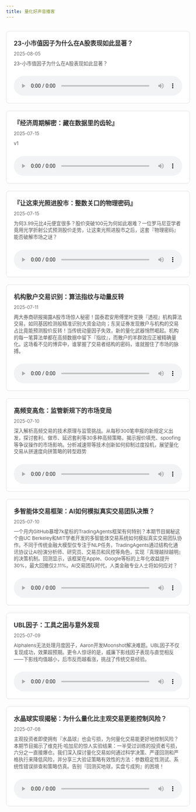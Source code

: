 ```yaml
---
title: 量化好声音播客
---
```


<div class="podcast-grid">
  <div class="podcast-card">
    <div class="podcast-info">
      <h3><a href="/podcast/23-小市值因子为什么在A股表现如此显著？/">23-小市值因子为什么在A股表现如此显著？</a></h3>
      <p class="podcast-date">2025-08-05</p>
      <p class="podcast-desc">23-小市值因子为什么在A股表现如此显著？</p>
      <audio controls><source src="https://cdn.jsdelivr.net/gh/zillionare/podcast@main/2025/08/23-final.mp3" type="audio/mpeg">您的浏览器不支持音频播放。</audio>
    </div>
  </div>
  <div class="podcast-card">
    <div class="podcast-info">
      <h3><a href="/podcast/16/">『经济周期解密：藏在数据里的齿轮』</a></h3>
      <p class="podcast-date">2025-07-15</p>
      <p class="podcast-desc">v1</p>
      <audio controls><source src="https://cdn.jsdelivr.net/gh/zillionare/podcast@main/2025/07/16-final.mp3" type="audio/mpeg">您的浏览器不支持音频播放。</audio>
    </div>
  </div>
  <div class="podcast-card">
    <div class="podcast-info">
      <h3><a href="/podcast/pressure-of-prices-integer-podcast/">『让这束光照进股市：整数关口的物理密码』</a></h3>
      <p class="podcast-date">2025-07-15</p>
      <p class="podcast-desc">为何3.99元比4元便宜很多？股价突破100元为何如此艰难？一位罗马尼亚学者竟用光学折射公式预测股价走势，让这束光照进股市之后，这套『物理密码』能否破解市场之谜？</p>
      <audio controls><source src="https://cdn.jsdelivr.net/gh/zillionare/podcast@main/2025/07/01-final.MP3" type="audio/mpeg">您的浏览器不支持音频播放。</audio>
    </div>
  </div>
  <div class="podcast-card">
    <div class="podcast-info">
      <h3><a href="/podcast/15/">机构散户交易识别：算法指纹与动量反转</a></h3>
      <p class="podcast-date">2025-07-11</p>
      <p class="podcast-desc">两大券商研报揭露A股市场惊人秘密！国泰君安用傅里叶变换『透视』机构算法交易，如同基因检测般精准识别大资金动向；东吴证券发现散户与机构的交易占比竟能预测股价反转！当传统动量因子失效，新的量化武器悄然崛起。机构的每一笔算法单都在高频数据中留下『指纹』，而散户的羊群效应正被精确量化。这场看不见的博弈中，谁掌握了交易者结构的密码，谁就握住了市场的脉搏。</p>
      <audio controls><source src="https://cdn.jsdelivr.net/gh/zillionare/podcast@main/2025/07/15-final.mp3" type="audio/mpeg">您的浏览器不支持音频播放。</audio>
    </div>
  </div>
  <div class="podcast-card">
    <div class="podcast-info">
      <h3><a href="/podcast/14-all-about-hft/">高频变高危：监管新规下的市场变局</a></h3>
      <p class="podcast-date">2025-07-10</p>
      <p class="podcast-desc">深入解析高频交易的技术原理与监管挑战。从每秒300笔申报的新规定义出发，探讨套利、做市、延迟套利等30多种高频策略，揭示报价填充、spoofing等争议操作的市场影响。分析减速带等技术创新如何抑制过度投机，展望量化交易从拼速度向拼策略的转型趋势</p>
      <audio controls><source src="https://cdn.jsdelivr.net/gh/zillionare/podcast@main/2025/07/14-final.mp3" type="audio/mpeg">您的浏览器不支持音频播放。</audio>
    </div>
  </div>
  <div class="podcast-card">
    <div class="podcast-info">
      <h3><a href="/podcast/10-trading-agents/">多智能体交易框架：AI如何模拟真实交易团队决策？</a></h3>
      <p class="podcast-date">2025-07-10</p>
      <p class="podcast-desc">一个月内GitHub暴增7k星标的TradingAgents框架有何特别？本期节目揭秘这个由UC Berkeley和MIT学者开发的多智能体交易系统如何模拟真实交易团队协作。不同于传统金融大模型仅专注于NLP任务，TradingAgents通过结构化通讯协议让AI扮演分析师、研究员、交易员和风控等角色，实现『真理越辩越明』的决策机制。回测显示，该框架在Apple、Google等标的上年化收益提升30%，最大回撤仅2.11%。AI交易团队时代，人类金融专业人士将如何应对？</p>
      <audio controls><source src="https://cdn.jsdelivr.net/gh/zillionare/podcast@main/2025/07/10-final.mp3" type="audio/mpeg">您的浏览器不支持音频播放。</audio>
    </div>
  </div>
  <div class="podcast-card">
    <div class="podcast-info">
      <h3><a href="/podcast/13-ubl-2/">UBL因子：工具之困与意外发现</a></h3>
      <p class="podcast-date">2025-07-09</p>
      <p class="podcast-desc">Alphalens无法处理月度因子，Aaron开发Moonshot解决难题。UBL因子不仅复现成功，效果超预期。更令人惊讶的是，威廉下影线因子表现与直觉相反——下影线均值越小，后市反而越看涨，挑战了传统交易经验。</p>
      <audio controls><source src="https://cdn.jsdelivr.net/gh/zillionare/podcast@main/2025/07/13.mp3" type="audio/mpeg">您的浏览器不支持音频播放。</audio>
    </div>
  </div>
  <div class="podcast-card">
    <div class="podcast-info">
      <h3><a href="/podcast/12-量化交易是怎么控制风险的/">水晶球实现揭秘：为什么量化比主观交易更能控制风险？</a></h3>
      <p class="podcast-date">2025-07-08</p>
      <p class="podcast-desc">主观投资者即使拥有『水晶球』也会亏损，为何量化交易能更好地控制风险？本期节目揭示了维克托·哈加尼的惊人实验结果：一半受过训练的投资者亏损，六分之一直接爆仓。我们深入探讨量化交易如何通过科学决策、严谨回测和严格执行来降低风险，并分享三大验证策略有效性的方法：参数稳定性测试、系统性错误排查和策略仿真。告别『回测买地球，实盘亏成狗』的困境！</p>
      <audio controls><source src="https://cdn.jsdelivr.net/gh/zillionare/podcast@main/2025/07/12-final.mp3" type="audio/mpeg">您的浏览器不支持音频播放。</audio>
    </div>
  </div>
</div>

<style>
.podcast-grid {
  display: grid;
  grid-template-columns: repeat(auto-fill, minmax(350px, 1fr));
  gap: 20px;
  margin: 30px 0;
}

.podcast-card {
  border: 1px solid #e0e0e0;
  border-radius: 8px;
  overflow: hidden;
  transition: transform 0.3s ease, box-shadow 0.3s ease;
  background: #fff;
}

.podcast-card:hover {
  transform: translateY(-5px);
  box-shadow: 0 10px 20px rgba(0,0,0,0.1);
}

.podcast-info {
  padding: 20px;
}

.podcast-info h3 {
  margin: 0 0 10px 0;
  font-size: 1.2em;
}

.podcast-info h3 a {
  text-decoration: none;
  color: #333;
}

.podcast-info h3 a:hover {
  color: #007acc;
}

.podcast-date {
  color: #666;
  font-size: 0.9em;
  margin: 5px 0;
}

.podcast-desc {
  font-size: 0.95em;
  color: #555;
  margin: 10px 0;
  line-height: 1.4;
}

.podcast-info audio {
  width: 100%;
  margin-top: 15px;
}
</style>
